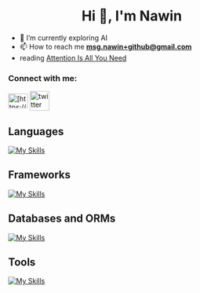 <h1 align="center">Hi 👋, I'm Nawin</h1>

- 🌱 I’m currently exploring AI
- 📫 How to reach me **msg.nawin+github@gmail.com**
- reading <a href="http://proceedings.neurips.cc/paper_files/paper/2017/file/3f5ee243547dee91fbd053c1c4a845aa-Paper.pdf" target="_blank">Attention Is All You Need</a>
<h3 align="left">Connect with me:</h3>
<p align="left">
<a href="https://www.linkedin.com/in/nawin-sharma-83009825a" target="_blank"><img align="center" src="https://raw.githubusercontent.com/rahuldkjain/github-profile-readme-generator/master/src/images/icons/Social/linked-in-alt.svg" alt="[https://www.linkedin.com/in/nawin-kumar-sharma-83009825a](https://www.linkedin.com/in/nawin-sharma-83009825a)" height="30" width="40" /></a>
<a href="https://x.com/nawinscript" target="_blank"><img align="center" src="https://pbs.twimg.com/profile_images/1683508200069296129/KM80Wkfx_400x400.jpg" alt="twitter" height="40" width="40" /></a>
</p>
<!-- <img src="https://github-readme-stats.vercel.app/api?username=nawinsharma&show_icons=true&show=reviews,prs_merged,prs_merged_percentage&theme=dark" />
 -->
<h2>Languages</h2>

[![My Skills](https://skillicons.dev/icons?i=ts,js,java,python)](https://skillicons.dev)

<h2>Frameworks</h2>
  
[![My Skills](https://skillicons.dev/icons?i=nodejs,express,react,nextjs,tailwindcss)](https://skillicons.dev)

<h2>Databases and ORMs</h2>
  
[![My Skills](https://skillicons.dev/icons?i=postgres,prisma,mongo)](https://skillicons.dev)

<h2>Tools</h2>
 
[![My Skills](https://skillicons.dev/icons?i=git,linux,npm,pnpm,bash,docker)](https://skillicons.dev)
